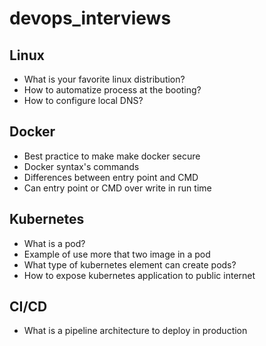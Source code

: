# devops_interviews

## Linux
- What is your favorite linux distribution?
- How to automatize process at the booting?
- How to configure local DNS?
## Docker
- Best practice to make make docker secure
- Docker syntax's commands
- Differences between entry point and CMD
- Can entry point or CMD over write in run time
## Kubernetes
- What is a pod?
- Example of use more that two image in a pod
- What type of kubernetes element can create pods?
- How to expose kubernetes application to public internet
## CI/CD
- What is a pipeline architecture to deploy in production
